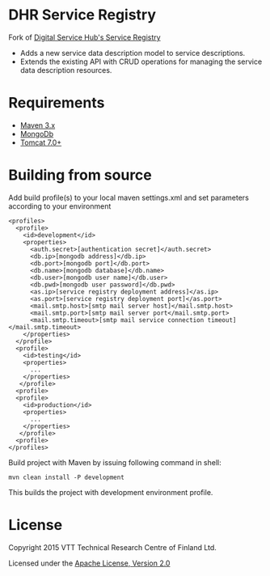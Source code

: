 # DHR Service Registry

Fork of [Digital Service Hub's Service Registry](https://github.com/digitalserviceshub/serviceregistry)

- Adds a new service data description model to service descriptions.
- Extends the existing API with CRUD operations for managing the service data description resources.

# Requirements

- [Maven 3.x](https://maven.apache.org)
- [MongoDb](https://www.mongodb.org)
- [Tomcat 7.0+](https://tomcat.apache.org)

# Building from source

Add build profile(s) to your local maven settings.xml and set parameters according to your environment

```
<profiles>
  <profile>
    <id>development</id>
    <properties>
      <auth.secret>[authentication secret]</auth.secret>
      <db.ip>[mongodb address]</db.ip>
      <db.port>[mongodb port]</db.port>
      <db.name>[mongodb database]</db.name>
      <db.user>[mongodb user name]</db.user>
      <db.pwd>[mongodb user password]</db.pwd>
      <as.ip>[service registry deployment address]</as.ip>
      <as.port>[service registry deployment port]</as.port>
      <mail.smtp.host>[smtp mail server host]</mail.smtp.host>
      <mail.smtp.port>[smtp mail server port</mail.smtp.port>
      <mail.smtp.timeout>[smtp mail service connection timeout]</mail.smtp.timeout>
    </properties>
  </profile>
  <profile>
    <id>testing</id>
    <properties>
      ...
    </properties>
   </profile>
  <profile>
  <profile>
    <id>production</id>
    <properties>
      ...
    </properties>
   </profile>
  <profile>
</profiles>
```

Build project with Maven by issuing following command in shell:

```
mvn clean install -P development
```

This builds the project with development environment profile.

# License

Copyright 2015 VTT Technical Research Centre of Finland Ltd.

Licensed under the [Apache License, Version 2.0](./LICENSE)
